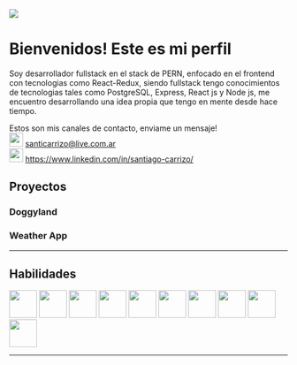 <img src="https://c.tenor.com/mGgWY8RkgYMAAAAC/hello-world.gif"/>
<br>

<h1>Bienvenidos! Este es mi perfil</h1>
Soy desarrollador fullstack en el stack de PERN, enfocado en el frontend con tecnologias como React-Redux, siendo fullstack tengo conocimientos de tecnologias tales como PostgreSQL, Express, React js y Node js, me encuentro desarrollando una idea propia que tengo en mente desde hace tiempo.

Estos son mis canales de contacto, enviame un mensaje! <br>
<img src="https://www.vectorlogo.zone/logos/gmail/gmail-icon.svg" height="25px" margin="5px"/>
santicarrizo@live.com.ar <br>
<img src="https://www.vectorlogo.zone/logos/linkedin/linkedin-tile.svg" height="25px" margin="5px" />
https://www.linkedin.com/in/santiago-carrizo/

<h2> Proyectos </h2>

<h3> Doggyland </h3>
<h3> Weather App </h3>

<hr>

<h2> Habilidades </h2>
<div display="flex" flex-direction="row">
<img src="https://www.vectorlogo.zone/logos/w3_html5/w3_html5-icon.svg" height="50px"/> 
<img src="https://www.vectorlogo.zone/logos/w3_css/w3_css-icon.svg" height="50px"/>
<img src="https://www.vectorlogo.zone/logos/getbootstrap/getbootstrap-icon.svg" height="50px"/>
<img src="https://www.vectorlogo.zone/logos/javascript/javascript-icon.svg" height="50px"/>
<img src="https://www.vectorlogo.zone/logos/reactjs/reactjs-icon.svg" height="50px"/>
<img src="https://upload.wikimedia.org/wikipedia/commons/4/49/Redux.png" height="50px"/>
<img src="https://www.vectorlogo.zone/logos/nodejs/nodejs-icon.svg" height="50px"/>
<img src="https://www.vectorlogo.zone/logos/expressjs/expressjs-icon.svg" height="50px" />
<img src="https://www.vectorlogo.zone/logos/postgresql/postgresql-vertical.svg" height="50px"/>
<img src="https://www.vectorlogo.zone/logos/sequelizejs/sequelizejs-icon.svg" height="50px"/>
  </div>
<hr>

